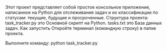 Этот проект представляет собой простое консольное приложение, написанное на Python для отслеживания задач и их классификации по статусам: текущие, будущие и просроченные.
Структура проекта:
task_tracker.py	это Основной скрипт на Python.
tasks.txt это База данных задач.
Как запустить
Откройте терминал (командную строку) в папке проекта.

Выполните команду: python task_tracker.py
